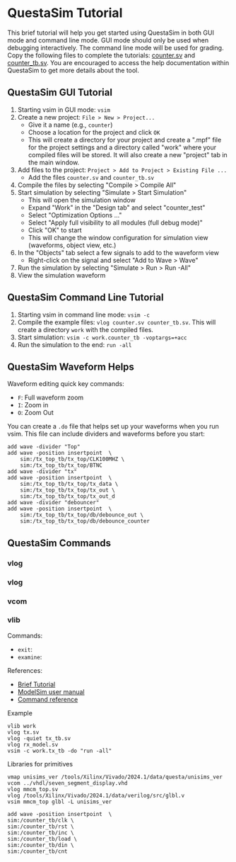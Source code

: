 # QuestaSim Tutorial

This brief tutorial will help you get started using QuestaSim in both GUI mode and command line mode.
GUI mode should only be used when debugging interactively.
The command line mode will be used for grading.
Copy the following files to complete the tutorials: [counter.sv](./counter.sv) and [counter_tb.sv](./counter_tb.sv).
You are encouraged to access the help documentation within QuestaSim to get more details about the tool.

## QuestaSim GUI Tutorial

1. Starting vsim in GUI mode: `vsim`
2. Create a new project: `File > New > Project...`
    * Give it a name (e.g., `counter`)
    * Choose a location for the project and click `OK`
    * This will create a directory for your project and create a ".mpf" file for the project settings and a directory called "work" where your compiled files will be stored. It will also create a new "project" tab in the main window.
3. Add files to the project: `Project > Add to Project > Existing File ...`
    * Add the files `counter.sv` and `counter_tb.sv`
4. Compile the files by selecting "Compile > Compile All"
5. Start simulation by selecting "Simulate > Start Simulation"
    * This will open the simulation window
    * Expand "Work" in the "Design tab" and select "counter_test"
    * Select "Optimization Options ..."
    * Select "Apply full visibility to all modules (full debug mode)"
    * Click "OK" to start
    * This will change the window configuration for simulation view (waveforms, object view, etc.)
6. In the "Objects" tab select a few signals to add to the waveform view
    * Right-click on the signal and select "Add to Wave > Wave"
7. Run the simulation by selecting "Simulate > Run > Run -All"
8. View the simulation waveform

## QuestaSim Command Line Tutorial

1. Starting vsim in command line mode: `vsim -c`
2. Compile the example files: `vlog counter.sv counter_tb.sv`. This will create a directory `work` with the compiled files.
3. Start simulation: `vsim -c work.counter_tb -voptargs=+acc`
4. Run the simulation to the end: `run -all`

## QuestaSim Waveform Helps

Waveform editing quick key commands:

* `F`: Full waveform zoom
* `I`: Zoom in
* `O`: Zoom Out

You can create a `.do` file that helps set up your waveforms when you run vsim.
This file can include dividers and waveforms before you start:

```
add wave -divider "Top"
add wave -position insertpoint  \
    sim:/tx_top_tb/tx_top/CLK100MHZ \
    sim:/tx_top_tb/tx_top/BTNC
add wave -divider "tx"
add wave -position insertpoint  \
    sim:/tx_top_tb/tx_top/tx_data \
    sim:/tx_top_tb/tx_top/tx_out \
    sim:/tx_top_tb/tx_top/tx_out_d
add wave -divider "debouncer"
add wave -position insertpoint  \
    sim:/tx_top_tb/tx_top/db/debounce_out \
    sim:/tx_top_tb/tx_top/db/debounce_counter
```

## QuestaSim Commands

### vlog

### vlog

### vcom

### vlib

<!--
Ideas:
- force command
- logging command (log)
-->

Commands:

* `exit`:
* `examine`:

References:

* [Brief Tutorial](https://vhdlwhiz.com/the-modelsim-commands-you-need-to-know/)
* [ModelSim user manual](https://faculty-web.msoe.edu/johnsontimoj/Common/FILES/modelsim_user.pdf)
* [Command reference](https://web.eecs.utk.edu/~dbouldin/protected/modelsim_se_ref.pdf)

Example

```
vlib work
vlog tx.sv
vlog -quiet tx_tb.sv
vlog rx_model.sv
vsim -c work.tx_tb -do "run -all"
```

Libraries for primitives

```
vmap unisims_ver /tools/Xilinx/Vivado/2024.1/data/questa/unisims_ver
vcom ../vhdl/seven_segment_display.vhd
vlog mmcm_top.sv
vlog /tools/Xilinx/Vivado/2024.1/data/verilog/src/glbl.v
vsim mmcm_top glbl -L unisims_ver
```

```
add wave -position insertpoint  \
sim:/counter_tb/clk \
sim:/counter_tb/rst \
sim:/counter_tb/inc \
sim:/counter_tb/load \
sim:/counter_tb/din \
sim:/counter_tb/cnt
```

<!--

Running firefox over X11 on Mac

export XAUTHORITY=$HOME/.Xauthority

https://support.xilinx.com/s/article/64052?language=en_US

using GUI: Simulate > Start Simulation > Libraries > Add > altera_mf_ver
using console: add -L altera_mf_ver to your command.


# NUMBER_OF_CHARS
# BAUD_RATE
# CLOCK_FREQUENCY
# PARITY
vsim -c work.tx_tb -gNUMBER_OF_CHARS=6 -gPARITY=0 -do "run -all"


Inside vsim
```
vsim work.tx_tb
```

vsim -voptargs=+acc work.tx_tb

add wave -position insertpoint  \
sim:/tx_tb/clk \
sim:/tx_tb/rst \
sim:/tx_tb/tb_send \
sim:/tx_tb/tb_tx_out \
sim:/tx_tb/tx_busy


```
source /tools/Xilinx/Vivado/2024.1/settings64.sh
export LM_LICENSE_FILE=1717@ece-modelsim.byu.edu
export PATH=$PATH:/usr/local/questasim/bin
```


https://stackoverflow.com/questions/59137306/how-to-pass-multiple-generics-to-vsim-using-g-switch-in-modelsim

-->
